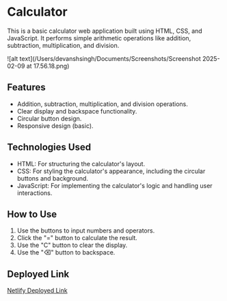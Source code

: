 # Calculator

This is a basic calculator web application built using HTML, CSS, and JavaScript. It performs simple arithmetic operations like addition, subtraction, multiplication, and division.

![alt text](/Users/devanshsingh/Documents/Screenshots/Screenshot 2025-02-09 at 17.56.18.png)

## Features

*   Addition, subtraction, multiplication, and division operations.
*   Clear display and backspace functionality.
*   Circular button design.
*   Responsive design (basic).

## Technologies Used

*   HTML: For structuring the calculator's layout.
*   CSS: For styling the calculator's appearance, including the circular buttons and background.
*   JavaScript: For implementing the calculator's logic and handling user interactions.

## How to Use

1.  Use the buttons to input numbers and operators.
2.  Click the "=" button to calculate the result.
3.  Use the "C" button to clear the display.
4.  Use the "⌫" button to backspace.

## Deployed Link

[Netlify Deployed Link](https://simple-calculator-41.netlify.app/)

